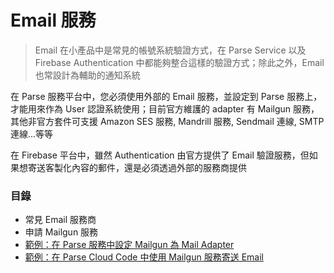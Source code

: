 # Email 服務

> Email 在小產品中是常見的帳號系統驗證方式，在 Parse Service 以及 Firebase Authentication 中都能夠整合這樣的驗證方式；除此之外，Email 也常設計為輔助的通知系統

在 Parse 服務平台中，您必須使用外部的 Email 服務，並設定到 Parse 服務上，才能用來作為 User 認證系統使用；目前官方維護的 adapter 有 Mailgun 服務，其他非官方套件可支援 Amazon SES 服務, Mandrill 服務, Sendmail 連線, SMTP 連線...等等

在 Firebase 平台中，雖然 Authentication 由官方提供了 Email 驗證服務，但如果想寄送客製化內容的郵件，還是必須透過外部的服務商提供

### 目錄

* 常見 Email 服務商
* 申請 Mailgun 服務
* [範例：在 Parse 服務中設定 Mailgun 為 Mail Adapter](service-email/parse-mail-adapter.md)
* [範例：在 Parse Cloud Code 中使用 Mailgun 服務寄送 Email](service-email/parse-mail-cloud-code.md)